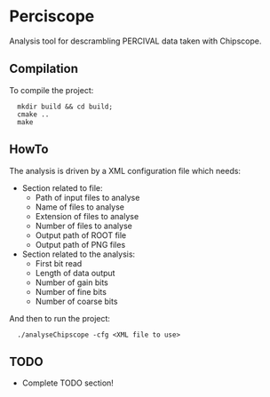 # Perciscope

Analysis tool for descrambling PERCIVAL data taken with Chipscope.


## Compilation

To compile the project:
```
  mkdir build && cd build;
  cmake ..
  make
```


## HowTo

The analysis is driven by a XML configuration file which needs:
* Section related to file:
  * Path of input files to analyse
  * Name of files to analyse
  * Extension of files to analyse
  * Number of files to analyse
  * Output path of ROOT file
  * Output path of PNG files
* Section related to the analysis:
  * First bit read
  * Length of data output
  * Number of gain bits
  * Number of fine bits
  * Number of coarse bits

And then to run the project:
```
  ./analyseChipscope -cfg <XML file to use>
```

## TODO

* Complete TODO section!
